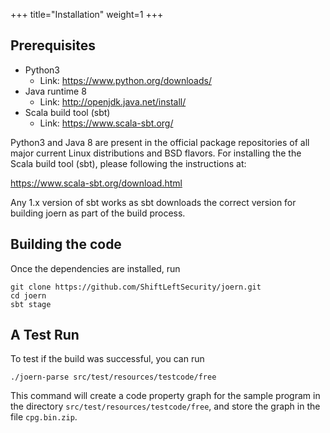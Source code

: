 +++
title="Installation"
weight=1
+++

## Prerequisites

* Python3
  - Link: https://www.python.org/downloads/
* Java runtime 8
  - Link: http://openjdk.java.net/install/
* Scala build tool (sbt)
  - Link: https://www.scala-sbt.org/

Python3 and Java 8 are present in the official package repositories of
all major current Linux distributions and BSD flavors. For installing
the the Scala build tool (sbt), please following the instructions at:

https://www.scala-sbt.org/download.html

Any 1.x version of sbt works as sbt downloads the correct version for
building joern as part of the build process.

## Building the code

Once the dependencies are installed, run

```
git clone https://github.com/ShiftLeftSecurity/joern.git
cd joern
sbt stage
```

## A Test Run

To test if the build was successful, you can run
```
./joern-parse src/test/resources/testcode/free
```
This command will create a code property graph for the sample program in the directory `src/test/resources/testcode/free`, and store the graph in the file `cpg.bin.zip`.
